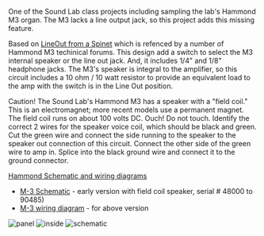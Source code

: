 One of the Sound Lab class projects including sampling the lab's Hammond M3 organ.
The M3 lacks a line output jack, so this project adds this missing feature.

Based on [LineOut from a Spinet](http://www.dairiki.org/HammondWiki/LineOutFromASpinet) which is refenced by a number of Hammond M3 techinical forums.
This design add a switch to select the M3 internal speaker or the line out jack. And, it includes 1/4" and 1/8" headphone jacks.
The M3's speaker is integral to the amplifier, so this circuit includes a 10 ohm / 10 watt resistor to provide an equivalent load to the amp with the switch is in the Line Out position.

Caution!
The Sound Lab's Hammond M3 has a speaker with a "field coil." This is an electromagnet; more recent models use a permanent magnet. The field coil runs on about 100 volts DC. Ouch! Do not touch.
Identify the correct 2 wires for the speaker voice coil, which should be black and green.
Cut the green wire and connect the side running to the speaker to the speaker out connection of this circuit.
Connect the other side of the green wire to amp in.
Splice into the black ground wire and connect it to the ground connector.

[Hammond Schematic and wiring diagrams](http://captain-foldback.com/Hammond_sub/hammond_schematics.htm)

* [M-3 Schematic](http://captain-foldback.com/Hammond_sub/schematics/M3_early.zip) - early version with field coil speaker, serial # 48000 to 90485)
* [M-3 wiring diagram](http://captain-foldback.com/Hammond_sub/schematics/M3_early.zip) - for above version

![panel](Hammond_HeadphoneLineOut/Hammond_HeadphoneLineOut/Hammond_LineOut_Headphone_Panel_photo.jpg)
![inside](Hammond_HeadphoneLineOut/Hammond_HeadphoneLineOut/Hammond_LineOut_Headphone_Panel_insde.jpg)
![schematic](Hammond_HeadphoneLineOut/Hammond_HeadphoneLineOut/hammond_headphone_lineout_schem.jpg)
